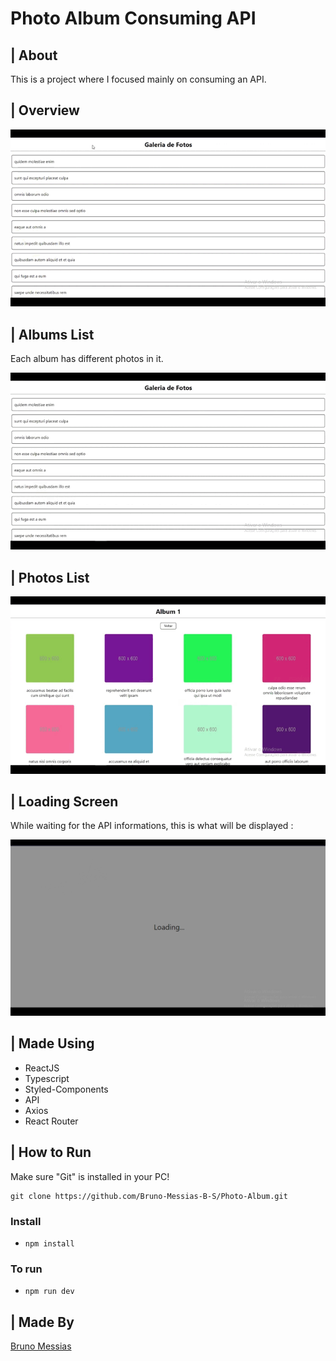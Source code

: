# Photo Album Consuming API

## | About
<p>This is a project where I focused mainly on consuming an API.</p>

## | Overview
<img alt="overview" src="./readmefiles/albumFull.gif">

## | Albums List
<p>Each album has different photos in it.</p>
<img alt="albumsList" src="./readmefiles/album2.gif">

## | Photos List
<img alt="photosList" src="./readmefiles/album3.gif">

## | Loading Screen
<p>While waiting for the API informations, this is what will be displayed :</p>
<img alt="loadingScreen" src="./readmefiles/loading.png">

## | Made Using
<ul>
<li>ReactJS</li>
<li>Typescript</li>
<li>Styled-Components</li>
<li>API</li>
<li>Axios</li>
<li>React Router</li>
</ul>

## | How to Run

Make sure "Git" is installed in your PC!

    git clone https://github.com/Bruno-Messias-B-S/Photo-Album.git

### Install
- `npm install`

### To run
- `npm run dev`

## | Made By
[Bruno Messias](https://www.linkedin.com/in/bruno-messias-bs/)
